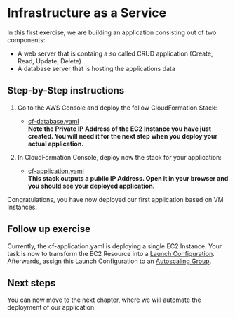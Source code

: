 # Infrastructure as a Service

In this first exercise, we are building an application consisting out of two components:

- A web server that is containg a so called CRUD application (Create, Read, Update, Delete)
- A database server that is hosting the applications data

## Step-by-Step instructions

1. Go to the AWS Console and deploy the follow CloudFormation Stack:

    - [cf-database.yaml](../files/cf-database.yaml)  
    **Note the Private IP Address of the EC2 Instance you have just created. You will need it for the next step when you deploy your actual application.**

2. In CloudFormation Console, deploy now the stack for your application:

    - [cf-application.yaml](../files/cf-application.yaml)  
    **This stack outputs a public IP Address. Open it in your browser and you should see your deployed application.**


Congratulations, you have now deployed our first application based on VM Instances.

## Follow up exercise

Currently, the cf-application.yaml is deploying a single EC2 Instance. Your task is now to transform the EC2 Resource into a [Launch Configuration](https://docs.aws.amazon.com/AWSCloudFormation/latest/UserGuide/aws-properties-as-launchconfig.html). Afterwards, assign this Launch Configuration to an [Autoscaling Group](https://docs.aws.amazon.com/AWSCloudFormation/latest/UserGuide/aws-properties-as-group.html). 

## Next steps 

You can now move to the next chapter, where we will automate the deployment of our application.